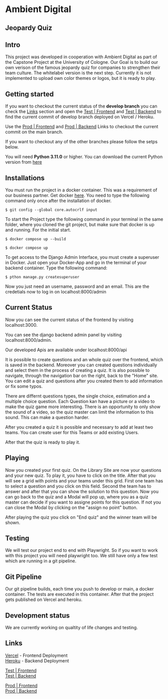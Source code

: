 # Ambient Digital

## Jeopardy Quiz

## Intro

This project was developed in cooperation with Ambient Digital as part of the Capstone Project at the University of Cologne.
Our Goal is to build our own verison of the famous jeopardy quiz for companies to strengthen their team culture. The whitelabel version is the next step. Currently it is not implemented to upload own color themes or logos, but it is ready to play.

## Getting started

If you want to checkout the current status of the **develop branch** you can check the [Links](#Links) section and open the [Test | Frontend](https://quizai-test.vercel.app/) and [Test | Backend](https://quizai-test.herokuapp.com/admin/login) to find the current commit of develop branch deployed on Vercel / Heroku.

Use the [Prod | Frontend](https://quizai.vercel.app/) and [Prod | Backend](https://quizai-prod.herokuapp.com/admin/login) Links to checkout the current commit on the main branch.

If you want to checkout any of the other branches please follow the setps below.

You will need **Python 3.11.0** or higher.
You can download the current Python version from [here](https://www.python.org/downloads/)

## Installations

You must run the project in a docker container. This was a requirement of our business partner.
Get docker [here](https://docs.docker.com/).
You need to type the following command only once after the installation of docker.

```
$ git config --global core.autocrlf input
```

To start the Project type the following command in your terminal in the same folder, where you cloned the git project, but make sure that docker is up and running. For the initial start.

```
$ docker compose up --build
```

```
$ docker compose up
```

To get access to the Django Admin Interface, you must create a superuser in Docker. Just open your Docker-App and go in the terminal of your backend container. Type the following command:

```
$ pthon manage.py createsuperuser
```

Now you just need an username, password and an email. This are the credetials now to log in on localhost:8000/admin

## Current Status

Now you can see the current status of the frontend by visiting localhost:3000.

You can see the django backend admin panel by visiting localhost:8000/admin.

Our developed Apis are available under localhost:8000/api

It is possible to create questions and an whole quiz over the frontend, which is saved in the backend.
Moreover you can created questions individually and select them in the process of creating a quiz. It is also possible to navigate, through the navigation bar on the right, back to the "Home" site.
You can edit a quiz and questions after you created them to add information or fix some typos.

There are differnt questions types, the single choice, estimation and a multiple choice question. Each Question kan have a picture or a video to make the quiz game more interesting. There is an opportunity to only show the sound of a video, so the quiz master can limit the information to this sound. This can make a question harder.

After you created a quiz it is possible and necessary to add at least two teams. You can create user for this Teams or add existing Users.

After that the quiz is ready to play it.

## Playing

Now you created your first quiz. On the Library Site are now your questions and your new quiz. To play it, you have to click on the title. After that you will see a grid with points and your teams under this grid. First one team has to select a question and you click on this field. Second the team has to answer and after that you can show the solution to this question. Now you can go back to the quiz and a Modal will pop up, where you as a quiz master can decide if you want to assigne points for this question. If not you can close the Modal by clicking on the "assign no point" button.

After playing the quiz you click on "End quiz" and the winner team will be shown.

## Testing

We will test our project end to end with Playwright. So if you want to work with this project you will need playwright too.
We still have only a few test which are running in a git pipeline.

## Git Pipeline

Our git pipeline builds, each time you push to develop or main, a docker container. The tests are executed in this container. After that the project gets published on Vercel and heroku.

## Development status

We are currently working on qualtity of life changes and testing.

## Links

[Vercel](https://vercel.com/capstone-ambientdigital/quizai) - Frontend Deployment <br>
[Heroku](https://dashboard.heroku.com/teams/capstone-ambientdigital-2022/apps) - Backend Deployment

[Test | Frontend](https://quizai-test.vercel.app/) <br>
[Test | Backend](https://quizai-test.herokuapp.com/admin/login)

[Prod | Frontend](https://quizai.vercel.app/) <br>
[Prod | Backend](https://quizai-prod.herokuapp.com/admin/login)

